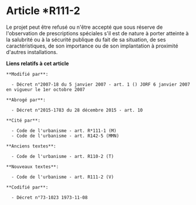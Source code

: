 # Article *R111-2

Le projet peut être refusé ou n'être accepté que sous réserve de l'observation de prescriptions spéciales s'il est de nature
à porter atteinte à la salubrité ou à la sécurité publique du fait de sa situation, de ses caractéristiques, de son
importance ou de son implantation à proximité d'autres installations.

**Liens relatifs à cet article**

	**Modifié par**:

	  - Décret n°2007-18 du 5 janvier 2007 - art. 1 () JORF 6 janvier 2007 en vigueur le 1er octobre 2007

	**Abrogé par**:

	  - Décret n°2015-1783 du 28 décembre 2015 - art. 10

	**Cité par**:

	  - Code de l'urbanisme - art. R*111-1 (M)
	  - Code de l'urbanisme - art. R142-5 (MMN)

	**Anciens textes**:

	  - Code de l'urbanisme - art. R110-2 (T)

	**Nouveaux textes**:

	  - Code de l'urbanisme - art. R111-2 (V)

	**Codifié par**:

	  - Décret n°73-1023 1973-11-08
